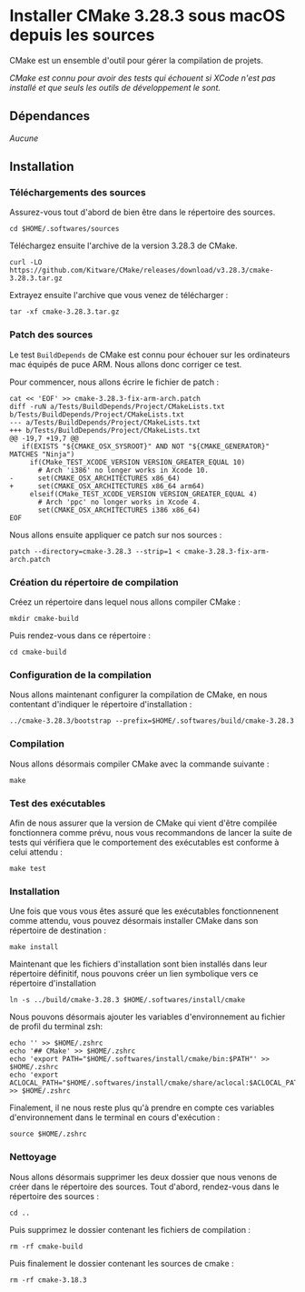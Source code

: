 # Installer CMake 3.28.3 sous macOS depuis les sources

CMake est un ensemble d'outil pour gérer la compilation de projets.

_CMake est connu pour avoir des tests qui échouent si XCode n'est pas installé
et que seuls les outils de développement le sont._

## Dépendances

_Aucune_

## Installation

### Téléchargements des sources

Assurez-vous tout d'abord de bien être dans le répertoire des sources.

```
cd $HOME/.softwares/sources
```

Téléchargez ensuite l'archive de la version 3.28.3 de CMake.

```
curl -LO https://github.com/Kitware/CMake/releases/download/v3.28.3/cmake-3.28.3.tar.gz
```

Extrayez ensuite l'archive que vous venez de télécharger :

```
tar -xf cmake-3.28.3.tar.gz
```

### Patch des sources

Le test `BuildDepends` de CMake est connu pour échouer sur les ordinateurs mac
équipés de puce ARM. Nous allons donc corriger ce test.

Pour commencer, nous allons écrire le fichier de patch :

```
cat << 'EOF' >> cmake-3.28.3-fix-arm-arch.patch
diff -ruN a/Tests/BuildDepends/Project/CMakeLists.txt b/Tests/BuildDepends/Project/CMakeLists.txt
--- a/Tests/BuildDepends/Project/CMakeLists.txt
+++ b/Tests/BuildDepends/Project/CMakeLists.txt
@@ -19,7 +19,7 @@
   if(EXISTS "${CMAKE_OSX_SYSROOT}" AND NOT "${CMAKE_GENERATOR}" MATCHES "Ninja")
     if(CMake_TEST_XCODE_VERSION VERSION_GREATER_EQUAL 10)
       # Arch 'i386' no longer works in Xcode 10.
-      set(CMAKE_OSX_ARCHITECTURES x86_64)
+      set(CMAKE_OSX_ARCHITECTURES x86_64 arm64)
     elseif(CMake_TEST_XCODE_VERSION VERSION_GREATER_EQUAL 4)
       # Arch 'ppc' no longer works in Xcode 4.
       set(CMAKE_OSX_ARCHITECTURES i386 x86_64)
EOF
```

Nous allons ensuite appliquer ce patch sur nos sources :

```
patch --directory=cmake-3.28.3 --strip=1 < cmake-3.28.3-fix-arm-arch.patch
```

### Création du répertoire de compilation

Créez un répertoire dans lequel nous allons compiler CMake :

```
mkdir cmake-build
```

Puis rendez-vous dans ce répertoire :

```
cd cmake-build
```

### Configuration de la compilation

Nous allons maintenant configurer la compilation de CMake, en nous contentant
d'indiquer le répertoire d'installation :

```
../cmake-3.28.3/bootstrap --prefix=$HOME/.softwares/build/cmake-3.28.3
```

### Compilation

Nous allons désormais compiler CMake avec la commande suivante :

```
make
```

### Test des exécutables

Afin de nous assurer que la version de CMake qui vient d'être compilée
fonctionnera comme prévu, nous vous recommandons de lancer la suite de tests qui
vérifiera que le comportement des exécutables est conforme à celui attendu :

```
make test
```

### Installation

Une fois que vous vous êtes assuré que les exécutables fonctionnenent comme
attendu, vous pouvez désormais installer CMake dans son répertoire de
destination :

```
make install
```

Maintenant que les fichiers d'installation sont bien installés dans leur
répertoire définitif, nous pouvons créer un lien symbolique vers ce répertoire
d'installation

```
ln -s ../build/cmake-3.28.3 $HOME/.softwares/install/cmake
```

Nous pouvons désormais ajouter les variables d'environnement au fichier de
profil du terminal zsh:

```
echo '' >> $HOME/.zshrc
echo '## CMake' >> $HOME/.zshrc
echo 'export PATH="$HOME/.softwares/install/cmake/bin:$PATH"' >> $HOME/.zshrc
echo 'export ACLOCAL_PATH="$HOME/.softwares/install/cmake/share/aclocal:$ACLOCAL_PATH"' >> $HOME/.zshrc
```

Finalement, il ne nous reste plus qu'à prendre en compte ces variables
d'environnement dans le terminal en cours d'exécution :

```
source $HOME/.zshrc
```

### Nettoyage

Nous allons désormais supprimer les deux dossier que nous venons de créer dans
le répertoire des sources. Tout d'abord, rendez-vous dans le répertoire des
sources :

```
cd ..
```

Puis supprimez le dossier contenant les fichiers de compilation :

```
rm -rf cmake-build
```

Puis finalement le dossier contenant les sources de cmake :

```
rm -rf cmake-3.18.3
```